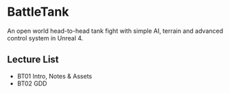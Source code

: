 # BattleTank
An open world head-to-head tank fight with simple AI, terrain and advanced control system in Unreal 4.

## Lecture List
* BT01 Intro, Notes & Assets
* BT02 GDD
